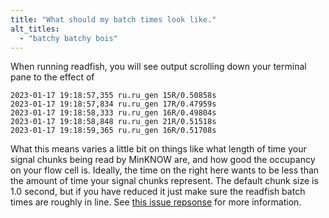 ```yaml
---
title: "What should my batch times look like."
alt_titles:
  - "batchy batchy bois"
---
```


When running readfish, you will see output scrolling down your terminal pane to the effect of

```console
2023-01-17 19:18:57,355 ru.ru_gen 15R/0.50858s
2023-01-17 19:18:57,834 ru.ru_gen 17R/0.47959s
2023-01-17 19:18:58,333 ru.ru_gen 16R/0.49804s
2023-01-17 19:18:58,848 ru.ru_gen 21R/0.51518s
2023-01-17 19:18:59,365 ru.ru_gen 16R/0.51708s
```

What this means varies a little bit on things like what length of time your signal chunks being read by MinKNOW are, and how good the occupancy on your flow cell is.
Ideally, the time on the right here wants to be less than the amount of time your signal chunks represent.
The default chunk size is 1.0 second, but if you have reduced it just make sure the readfish batch times are roughly in line.
See [this issue repsonse](https://github.com/LooseLab/readfish/issues/221#issuecomment-1547349894) for more information.
